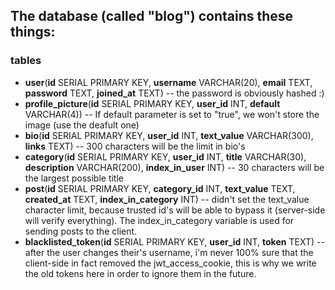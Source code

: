 ## The database (called "blog") contains these things:
### tables
- **user**(**id** SERIAL PRIMARY KEY, **username** VARCHAR(20), **email** TEXT, **password** TEXT, **joined_at** TEXT) -- the password is obviously hashed :)
- **profile_picture**(**id** SERIAL PRIMARY KEY, **user_id** INT, **default** VARCHAR(4)) -- If default parameter is set to "true", we won't store the image (use the deafult one)
- **bio**(**id** SERIAL PRIMARY KEY, **user_id** INT, **text_value** VARCHAR(300), **links** TEXT) -- 300 characters will be the limit in bio's
- **category**(**id** SERIAL PRIMARY KEY, **user_id** INT, **title** VARCHAR(30), **description** VARCHAR(200), **index_in_user** INT) -- 30 characters will be the largest possible title
- **post**(**id** SERIAL PRIMARY KEY, **category_id** INT, **text_value** TEXT, **created_at** TEXT, **index_in_category** INT) -- didn't set the text_value character limit, because trusted id's will be able to bypass it (server-side will verify everything). The index_in_category variable is used for sending posts to the client.
- **blacklisted_token**(**id** SERIAL PRIMARY KEY, **user_id** INT, **token** TEXT) -- after the user changes their's username, i'm never 100% sure that the client-side in fact removed the jwt_access_cookie, this is why we write the old tokens here in order to ignore them in the future.
